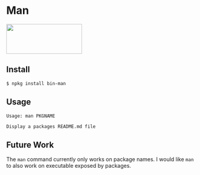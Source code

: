 # Man

<a href="http://nodeos.github.io"><img src="http://i.imgur.com/pIJu2TS.png" width=200 height=79/></a>

## Install

```
$ npkg install bin-man
```

## Usage

```
Usage: man PKGNAME

Display a packages README.md file
```

## Future Work

The `man` command currently only works on package names.
I would like `man` to also work on executable exposed by packages.
